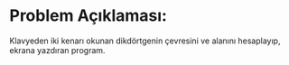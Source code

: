# Problem Açıklaması:
Klavyeden iki kenarı okunan dikdörtgenin çevresini ve alanını hesaplayıp, ekrana yazdıran program.